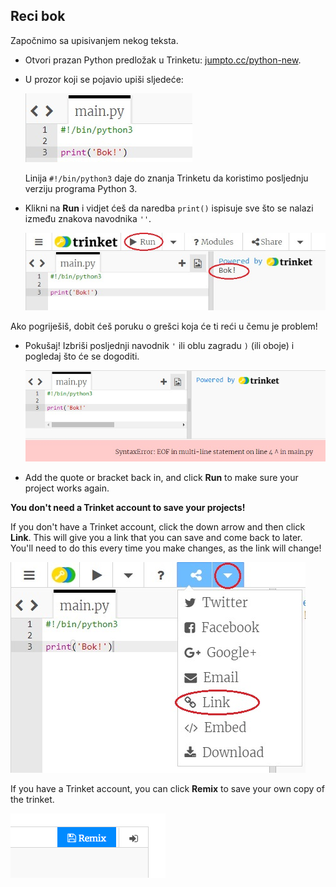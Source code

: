 ## Reci bok

Započnimo sa upisivanjem nekog teksta.

+ Otvori prazan Python predložak u Trinketu: <a href="http://jumpto.cc/python-new" target="_blank">jumpto.cc/python-new</a>.

+ U prozor koji se pojavio upiši sljedeće:
    
    ![screenshot](images/me-hi.png)
    
    Linija `#!/bin/python3` daje do znanja Trinketu da koristimo posljednju verziju programa Python 3.

+ Klikni na **Run** i vidjet ćeš da naredba `print()` ispisuje sve što se nalazi između znakova navodnika `''`.
    
    ![screenshot](images/me-hi-test.png)

Ako pogriješiš, dobit ćeš poruku o grešci koja će ti reći u čemu je problem!

+ Pokušaj! Izbriši posljednji navodnik `'` ili oblu zagradu `)` (ili oboje) i pogledaj što će se dogoditi.
    
    ![screenshot](images/me-syntax.png)

+ Add the quote or bracket back in, and click **Run** to make sure your project works again.

**You don't need a Trinket account to save your projects!**

If you don't have a Trinket account, click the down arrow and then click **Link**. This will give you a link that you can save and come back to later. You'll need to do this every time you make changes, as the link will change!

![screenshot](images/me-link.png)

If you have a Trinket account, you can click **Remix** to save your own copy of the trinket.

![screenshot](images/me-remix.png)